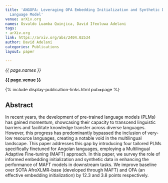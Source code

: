 ```yaml
---
title: 'ANGOFA: Leveraging OFA Embedding Initialization and Synthetic Data for Angolan
  Language Model'
venue: arXiv.org
names: Osvaldo Luamba Quinjica, David Ifeoluwa Adelani
tags:
- arXiv.org
link: https://arxiv.org/abs/2404.02534
author: David Adelani
categories: Publications
layout: paper

---
```


*{{ page.names }}*

**{{ page.venue }}**

{% include display-publication-links.html pub=page %}

## Abstract

In recent years, the development of pre-trained language models (PLMs) has gained momentum, showcasing their capacity to transcend linguistic barriers and facilitate knowledge transfer across diverse languages. However, this progress has predominantly bypassed the inclusion of very-low resource languages, creating a notable void in the multilingual landscape. This paper addresses this gap by introducing four tailored PLMs specifically finetuned for Angolan languages, employing a Multilingual Adaptive Fine-tuning (MAFT) approach. In this paper, we survey the role of informed embedding initialization and synthetic data in enhancing the performance of MAFT models in downstream tasks. We improve baseline over SOTA AfroXLMR-base (developed through MAFT) and OFA (an effective embedding initialization) by 12.3 and 3.8 points respectively.